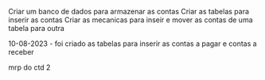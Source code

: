 Criar um banco de dados para armazenar as contas 
Criar as tabelas para inserir as contas 
Criar as mecanicas para inseir e mover as contas de uma tabela para outra 



10-08-2023 - foi criado as tabelas para inserir as contas a pagar e contas a receber 



mrp do ctd 2
